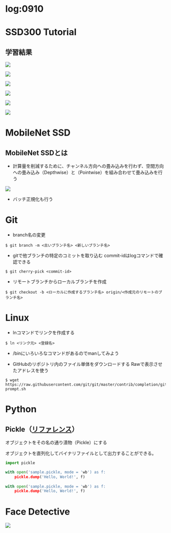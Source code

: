 log:0910
==

# SSD300 Tutorial

## 学習結果

![](https://i.imgur.com/MfUBwVu.png)

![](https://i.imgur.com/EkxVSMc.png)

![](https://i.imgur.com/rCDxgjp.png)

![](https://i.imgur.com/wSh3JXF.png)

![](https://i.imgur.com/iWTKrVH.png)

![](https://i.imgur.com/mxhsmUx.png)

# MobileNet SSD

## MobileNet SSDとは

- 計算量を削減するために、チャンネル方向への畳み込みを行わず、空間方向への畳み込み（Depthwise）と（Pointwise）を組み合わせて畳み込みを行う

![](https://camo.qiitausercontent.com/d3f4617440f18eba85bf96fcad6e763412e92dc7/68747470733a2f2f71696974612d696d6167652d73746f72652e73332e616d617a6f6e6177732e636f6d2f302f3234363430362f36666565383737652d353038322d326235632d376637352d6333663662336130336438612e706e67)

- バッチ正規化も行う

# Git

- branch名の変更
```
$ git branch -m <古いブランチ名> <新しいブランチ名>
```

- gitで他ブランチの特定のコミットを取り込む
    commit-idはlogコマンドで確認できる

```
$ git cherry-pick <commit-id>
```

- リモートブランチからローカルブランチを作成
```
$ git checkout -b <ローカルに作成するブランチ名> origin/<作成元のリモートのブランチ名>
```

# Linux

- lnコマンドでリンクを作成する
```
$ ln <リンク元> <登録名>
```

- /binにいろいろなコマンドがあるのでmanしてみよう

- GitHubのリポジトリ内のファイル単体をダウンロードする
    Rawで表示させたアドレスを使う

```
$ wget https://raw.githubusercontent.com/git/git/master/contrib/completion/git-prompt.sh
```

# Python

## Pickle（[リファレンス](https://docs.python.jp/2/library/pickle.html#pickle-unpickle)）

オブジェクトをその名の通り漬物（Pickle）にする

オブジェクトを直列化してバイナリファイルとして出力することができる。

```python
import pickle

with open('sample.pickle, mode = 'wb') as f:
    pickle.dump('Hello, World!', f)
    
with open('sample.pickle, mode = 'wb') as f:
    pickle.dump('Hello, World!', f)
```

# Face Detective

![](https://i.imgur.com/VuEoKCP.png)

